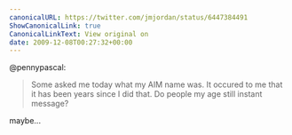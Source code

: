 ```yaml
---
canonicalURL: https://twitter.com/jmjordan/status/6447384491
ShowCanonicalLink: true
CanonicalLinkText: View original on
date: 2009-12-08T00:27:32+00:00
---
```

@pennypascal:

> Some asked me today what my AIM name was. It occured to me that it has been years since I did that. Do people my age still instant message?

maybe...